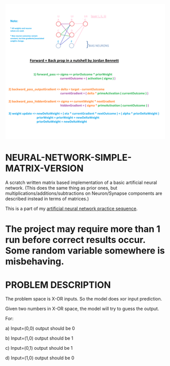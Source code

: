 ![Alt text](https://github.com/JordanMicahBennett/NEURAL-NETWORK-SIMPLE-MATRIX-VERSION/blob/master/notes.png "default page")

# NEURAL-NETWORK-SIMPLE-MATRIX-VERSION
A scratch written matrix based implementation of a basic artificial neural network. (This does the same thing as prior ones, but multiplications/additions/subtractions on Neuron/Synapse components are described instead in terms of matrices.)

This is a part of my [artificial neural network practice sequence](https://github.com/JordanMicahBennett/NEURAL_NETWORK_PRACTICE).

# The project may require more than 1 run before correct results occur. Some random variable somewhere is misbehaving.


# PROBLEM DESCRIPTION
  The problem space is X-OR inputs. So the model does xor input prediction.
  
  Given two numbers in X-OR space, the model will try to guess the output.
  
  For:
  
  a) Input=(0,0) output should be 0
  
  b) Input=(1,0) output should be 1
  
  c) Input=(0,1) output should be 1
  
  d) Input=(1,0) output should be 0
  




